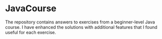# JavaCourse
The repository contains answers to exercises from a beginner-level Java course. I have enhanced the solutions with additional features that I found useful for each exercise.
